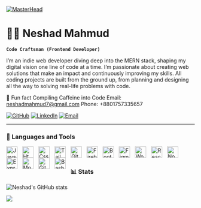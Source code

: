 [![MasterHead](https://i.postimg.cc/3JYFHLMJ/option.png)](https://neshad.com)
# 🏄‍♂️ Neshad Mahmud

**`Code Craftsman (Frontend Developer)`**

I’m an indie web developer diving deep into the MERN stack, shaping my digital vision one line of code at a time. I’m passionate about creating web solutions that make an impact and continuously improving my skills. All coding projects are built from the ground up, from planning and designing all the way to solving real-life problems with code.  

 💬 Fun fact Compiling Caffeine into Code
 Email: neshadmahmud7@gmail.com
 Phone: +8801757335657
 
   <p align="left"> 
      <a href="https://github.com/0xNeshadx?tab=followers">
         <img alt="GitHub" title="Follow me on GitHub" src="https://custom-icon-badges.demolab.com/badge/Follow-55960C?logo=github&logoColor=white&style=for-the-badge&labelColor=488207"/></a>
      <a href="https://linkedin.com/in/neshad-mahmud">
         <img alt="LinkedIn" title="Connect with me on LinkedIn" src="https://custom-icon-badges.demolab.com/badge/LinkedIn-236AD3?logo=linkedin&logoColor=white&style=for-the-badge&labelColor=1155BA"/></a>
      <a href="mailto:neshadimagify@gmail.com">
         <img alt="Email" title="Send me an email" src="https://custom-icon-badges.demolab.com/badge/Email-E05D44?logo=gmail&logoColor=white&style=for-the-badge&labelColor=CE4630"/></a>

</p>

 
---

### 🧩 Languages and Tools

<img align="left" alt="JavaScript" width="30px" style="padding-right:10px;" src="https://cdn.jsdelivr.net/gh/devicons/devicon@latest/icons/javascript/javascript-plain.svg"/>
<img align="left" alt="Html5" width="30px" style="padding-right:10px;" src="https://cdn.jsdelivr.net/gh/devicons/devicon@latest/icons/html5/html5-plain.svg"/>
<img align="left" alt="Css3" width="30px" style="padding-right:10px;" src="https://cdn.jsdelivr.net/gh/devicons/devicon@latest/icons/css3/css3-plain.svg" />
<img align="left" alt="Tailwind" width="30px" style="padding-right:10px;" src="https://cdn.jsdelivr.net/gh/devicons/devicon@latest/icons/tailwindcss/tailwindcss-original.svg" />
<img align="left" alt="Git" width="30px" style="padding-right:10px;" src="https://cdn.jsdelivr.net/gh/devicons/devicon/icons/git/git-original.svg" />
<img align="left" alt="Firebase" width="30px" style="padding-right:10px;" src="https://cdn.jsdelivr.net/gh/devicons/devicon@latest/icons/firebase/firebase-original.svg" />
<img align="left" alt="Bootstrap" width="30px" style="padding-right:10px;" src="https://cdn.jsdelivr.net/gh/devicons/devicon@latest/icons/bootstrap/bootstrap-original.svg" />
<img align="left" alt="Figma" width="30px" style="padding-right:10px;" src="https://cdn.jsdelivr.net/gh/devicons/devicon@latest/icons/figma/figma-original.svg" />
<img align="left" alt="WordPress" width="30px" style="padding-right:10px;" src="https://cdn.jsdelivr.net/gh/devicons/devicon@latest/icons/wordpress/wordpress-plain.svg" />
<img align="left" alt="React" width="30px" style="padding-right:10px;" src="https://cdn.jsdelivr.net/gh/devicons/devicon/icons/react/react-original.svg" />
<img align="left" alt="NodeJS" width="30px" style="padding-right:10px;" src="https://cdn.jsdelivr.net/gh/devicons/devicon/icons/nodejs/nodejs-original.svg" />
<img align="left" alt="ExpressJs" width="30px" style="padding-right:10px;" src="https://cdn.jsdelivr.net/gh/devicons/devicon@latest/icons/express/express-original.svg" />
<img align="left" alt="MongoDB" width="30px" style="padding-right:10px;" src="https://cdn.jsdelivr.net/gh/devicons/devicon@latest/icons/mongodb/mongodb-original.svg" />
<img align="left" alt="GitHub" width="30px" style="padding-right:10px;" src="https://cdn.jsdelivr.net/gh/devicons/devicon/icons/github/github-original.svg" />
<img align="left" alt="Bash" width="30px" style="padding-right:10px;" src="https://cdn.jsdelivr.net/gh/devicons/devicon/icons/bash/bash-original.svg" />
<br />
 
#
 
### 📊 Stats

<!--![Neshad's GitHub stats](https://github-readme-stats.vercel.app/api?username=neshadx&show_icons=true&theme=gruvbox&include_all_commits=true&count_private=true) --> 
![Neshad's GitHub stats](https://github-readme-stats.vercel.app/api?username=neshadx&show_icons=true&theme=gruvbox) 
<!-- ![GitHub Streak](https://streak-stats.demolab.com?user=neshadx&theme=gruvbox&border_radius=4.5) -->
[<img src="https://custom-icon-badges.demolab.com/badge/-Visit%20For%20More-red?style=for-the-badge&logo=website&logoColor=white"/>](https://neshad.com/)
#


<!--
<details>
 <summary><h3>👨‍💻 Neshad's Coding Journey</h3></summary>
   
-->
[website]: https://neshad.com




<!--![](https://github-readme-stats.vercel.app/api?username=0xNeshadx&show_icons=true&theme=gruvbox&include_all_commits=true&count_private=true)<br/> -->
<!--![](https://github-readme-streak-stats.herokuapp.com/?user=0xNeshadx&theme=gruvbox&hide_border=true)<br/> -->
<!--![](https://github-readme-stats.vercel.app/api/top-langs/?username=0xNeshadx&theme=gruvbox&hide_border=true&include_all_commits=true&count_private=true&layout=compact) -->

<!--[![](https://visitcount.itsvg.in/api?id=0xNeshadx&icon=0&color=0)](https://visitcount.itsvg.in) -->
